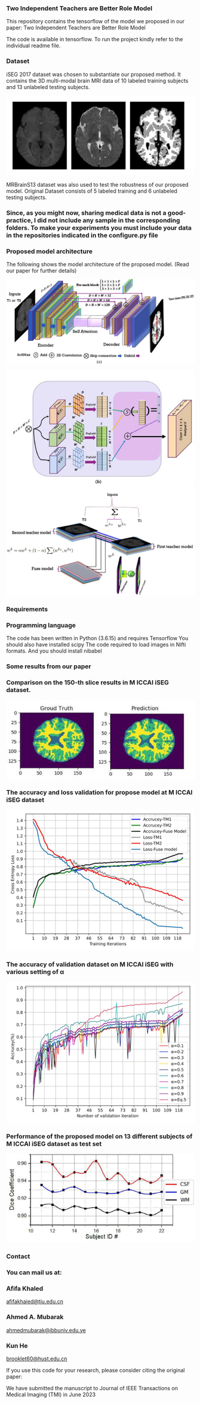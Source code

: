 
### Two Independent Teachers are Better Role Model





This repository contains the tensorflow  of the model we proposed in our paper: Two Independent Teachers are Better Role Model

The code is available in tensorflow. To run the project kindly refer to the individual readme file.





### Dataset


iSEG 2017 dataset was chosen to substantiate our proposed method. It contains the 3D multi-modal brain MRI data of 10 labeled training subjects and 13 unlabeled testing subjects.

   
![model](./MICCAIiSEG_dataset_example.jpg)





MRBrainS13 dataset was also used to test the robustness of our proposed model. Original Dataset consists of 5 labeled training and 6 unlabeled testing subjects. 



### Since, as you might now, sharing medical data is not a good-practice, I did not include any sample in the corresponding folders. To make your experiments you must include your data in the repositories indicated in the configure.py file


### Proposed model architecture

The following shows the model architecture of the proposed model. (Read our paper for further details)

![model](./Proposed_Model.jpg)

![model](./Proposed_Model2.jpg)
![model](./Proposed_Model3.jpg)



###   Requirements
###   Programming language

The code has been written in Python (3.6.15) and requires Tensorflow
You should also have installed scipy
The code required  to load images in Nifti formats. And  you should install nibabel

### Some results from our paper

### Comparison on the 150-th slice results in M ICCAI iSEG dataset.

![model](./Result.jpg)

### The accuracy and loss validation for propose model at M ICCAI iSEG dataset

![model](./Accloss.jpg)


### The accuracy of validation dataset on M ICCAI iSEG with various setting of α


![model](./Dif_alpha_values.jpg)


### Performance of the proposed model on 13 different subjects of M ICCAI iSEG dataset as test set


![model](./DC.jpg)


### Contact

###  You can mail us at: 



### Afifa Khaled 

afifakhaied@tju.edu.cn

### Ahmed A. Mubarak

ahmedmubarak@ibbuniv.edu.ye

### Kun He
brooklet60@hust.edu.cn



If you use this code for your research, please consider citing the original paper:


We have submitted the manuscript to Journal of IEEE Transactions on Medical Imaging (TMI) in June 2023

 



